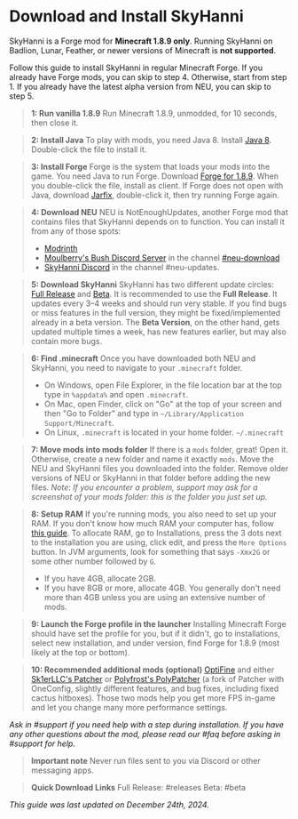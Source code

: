 # Download and Install SkyHanni

SkyHanni is a Forge mod for **Minecraft 1.8.9 only**.
Running SkyHanni on Badlion, Lunar, Feather, or newer versions of Minecraft is **not supported**.

Follow this guide to install SkyHanni in regular Minecraft Forge.
If you already have Forge mods, you can skip to step 4. Otherwise, start from step 1.
If you already have the latest alpha version from NEU, you can skip to step 5.

> **1: Run vanilla 1.8.9**
> Run Minecraft 1.8.9, unmodded, for 10 seconds, then close it.

> **2: Install Java**
> To play with mods, you need Java 8.
> Install [Java 8](<https://www.java.com/en/download/>).
> Double-click the file to install it.

> **3: Install Forge**
> Forge is the system that loads your mods into the game.
> You need Java to run Forge.
> Download [Forge for 1.8.9](<https://maven.minecraftforge.net/net/minecraftforge/forge/1.8.9-11.15.1.2318-1.8.9/forge-1.8.9-11.15.1.2318-1.8.9-installer.jar>).
> When you double-click the file, install as client.
> If Forge does not open with Java, download [Jarfix](<https://johann.loefflmann.net/en/software/jarfix/index.html>), double-click it, then try running Forge again.

> **4: Download NEU**
> NEU is NotEnoughUpdates, another Forge mod that contains files that SkyHanni depends on to function.
> You can install it from any of those spots:
> - [Modrinth](<https://modrinth.com/mod/notenoughupdates>)
> - [Moulberry's Bush Discord Server](<https://discord.gg/moulberry>) in the channel [#neu-download](<https://discord.com/channels/516977525906341928/693586404256645231>) 
> - [SkyHanni Discord](<https://discord.com/invite/skyhanni-997079228510117908>) in the channel #neu-updates.

> **5: Download SkyHanni**
> SkyHanni has two different update circles: [Full Release](<https://github.com/hannibal002/SkyHanni/releases/latest>) and [Beta](<https://github.com/hannibal002/SkyHanni/releases>).
> It is recommended to use the **Full Release**.
> It updates every 3–4 weeks and should run very stable.
> If you find bugs or miss features in the full version, they might be fixed/implemented already in a beta version.
> The **Beta Version**, on the other hand, gets updated multiple times a week, has new features earlier, but may also contain more bugs.

> **6: Find .minecraft**
> Once you have downloaded both NEU and SkyHanni, you need to navigate to your `.minecraft` folder.
> - On Windows, open File Explorer, in the file location bar at the top type in `%appdata%` and open `.minecraft`.
> - On Mac, open Finder, click on "Go" at the top of your screen and then "Go to Folder" and type in `~/Library/Application Support/Minecraft`.
> - On Linux, `.minecraft` is located in your home folder. `~/.minecraft`

> **7: Move mods into mods folder**
> If there is a `mods` folder, great! Open it.
> Otherwise, create a new folder and name it exactly `mods`.
> Move the NEU and SkyHanni files you downloaded into the folder.
> Remove older versions of NEU or SkyHanni in that folder before adding the new files.
> *Note: If you encounter a problem, support may ask for a screenshot of your mods folder: this is the folder you just set up.*

> **8: Setup RAM**
> If you're running mods, you also need to set up your RAM.
> If you don't know how much RAM your computer has, follow [this guide](<https://www.howtogeek.com/435644/how-to-see-how-much-ram-is-in-your-pc-and-its-speed/>).
> To allocate RAM, go to Installations, press the 3 dots next to the installation you are using, click edit, and press the `More Options` button.
> In JVM arguments, look for something that says `-Xmx2G` or some other number followed by `G`.
> - If you have 4GB, allocate 2GB.
> - If you have 8GB or more, allocate 4GB.
> You generally don't need more than 4GB unless you are using an extensive number of mods.

> **9: Launch the Forge profile in the launcher**
> Installing Minecraft Forge should have set the profile for you, but if it didn't, go to installations, select new installation, and under version, find Forge for 1.8.9 (most likely at the top or bottom).

> **10: Recommended additional mods (optional)**
> [OptiFine](<https://optifine.net/adloadx?f=preview_OptiFine_1.8.9_HD_U_M6_pre2.jar>) and either [Sk1erLLC's Patcher](<https://sk1er.club/mods/patcher>) or [Polyfrost's PolyPatcher](<https://modrinth.com/mod/patcher>) (a fork of Patcher with OneConfig, slightly different features, and bug fixes, including fixed cactus hitboxes).
> Those two mods help you get more FPS in-game and let you change many more performance settings.

*Ask in #support if you need help with a step during installation.
If you have any other questions about the mod, please read our #faq before asking in #support for help.*

> **Important note**
> Never run files sent to you via Discord or other messaging apps.

> **Quick Download Links**
> Full Release: #releases
> Beta: #beta

*This guide was last updated on December 24th, 2024.*
